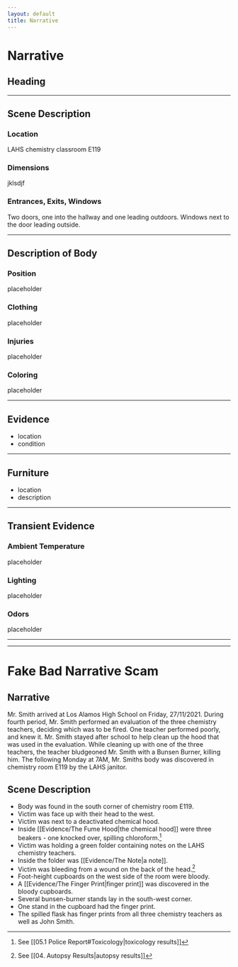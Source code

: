 ```yaml
---
layout: default
title: Narrative
---
```


# Narrative

## Heading

---

## Scene Description
### Location
LAHS chemistry classroom E119

### Dimensions
jklsdjf

### Entrances, Exits, Windows
Two doors, one into the hallway and one leading outdoors. Windows next to the door leading outside.

---

## Description of Body
### Position
placeholder

### Clothing
placeholder

### Injuries
placeholder

### Coloring
placeholder

---

## Evidence
- location
- condition

---

## Furniture
- location
- description

---

## Transient Evidence
### Ambient Temperature
placeholder

### Lighting
placeholder

### Odors
placeholder

---
---

# Fake Bad Narrative Scam

## Narrative
Mr. Smith arrived at Los Alamos High School on Friday, 27/11/2021. During fourth period, Mr. Smith performed an evaluation of the three chemistry teachers, deciding which was to be fired. One teacher performed poorly, and knew it. Mr. Smith stayed after school to help clean up the hood that was used in the evaluation. While cleaning up with one of the three teachers, the teacher bludgeoned Mr. Smith with a Bunsen Burner, killing him. The following Monday at 7AM, Mr. Smiths body was discovered in chemistry room E119 by the LAHS janitor.

## Scene Description
- Body was found in the south corner of chemistry room E119.
- Victim was face up with their head to the west.
- Victim was next to a deactivated chemical hood.
- Inside [[Evidence/The Fume Hood|the chemical hood]] were three beakers - one knocked over, spilling chloroform.[^1]
- Victim was holding a green folder containing notes on the LAHS chemistry teachers.
- Inside the folder was [[Evidence/The Note|a note]].
- Victim was bleeding from a wound on the back of the head.[^2]
- Foot-height cupboards on the west side of the room were bloody.
- A [[Evidence/The Finger Print|finger print]] was discovered in the bloody cupboards.
- Several bunsen-burner stands lay in the south-west corner.
- One stand in the cupboard had the finger print.
- The spilled flask has finger prints from all three chemistry teachers as well as John Smith.

[^1]: See [[05.1 Police Report#Toxicology|toxicology results]]
[^2]: See [[04. Autopsy Results|autopsy results]]